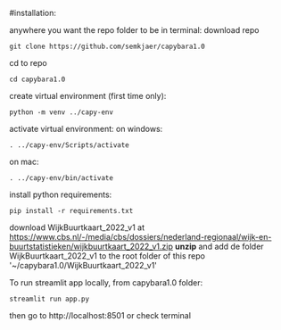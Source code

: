 #installation:

anywhere you want the repo folder to be in terminal:
download repo
```
git clone https://github.com/semkjaer/capybara1.0
```
cd to repo
```
cd capybara1.0
```
create virtual environment (first time only):
```
python -m venv ../capy-env
```

activate virtual environment:
on windows:
```
. ../capy-env/Scripts/activate
```
on mac:
```
. ../capy-env/bin/activate
```
install python requirements:
```
pip install -r requirements.txt
```
download WijkBuurtkaart_2022_v1 at https://www.cbs.nl/-/media/cbs/dossiers/nederland-regionaal/wijk-en-buurtstatistieken/wijkbuurtkaart_2022_v1.zip
**unzip** and add de folder WijkBuurtkaart_2022_v1 to the root folder of this repo '~/capybara1.0/WijkBuurtkaart_2022_v1'

To run streamlit app locally, from capybara1.0 folder:
```
streamlit run app.py
```
then go to http://localhost:8501 or check terminal